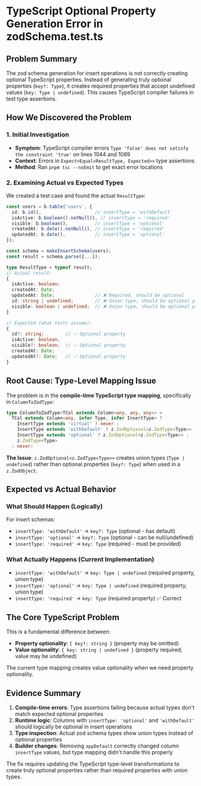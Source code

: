 # TypeScript Optional Property Generation Error in zodSchema.test.ts

## Problem Summary

The zod schema generation for insert operations is not correctly creating optional TypeScript properties. Instead of generating truly optional properties (`key?: Type`), it creates required properties that accept undefined values (`key: Type | undefined`). This causes TypeScript compiler failures in test type assertions.

## How We Discovered the Problem

### 1. Initial Investigation
- **Symptom**: TypeScript compiler errors `Type 'false' does not satisfy the constraint 'true'` on lines 1044 and 1089
- **Context**: Errors in `Expect<Equal<ResultType, Expected>>` type assertions
- **Method**: Ran `pnpm tsc --noEmit` to get exact error locations

### 2. Examining Actual vs Expected Types
We created a test case and found the actual `ResultType`:

```typescript
const users = b.table('users', {
  id: b.id(),                    // insertType = 'withDefault'
  isActive: b.boolean().notNull(), // insertType = 'required'
  visible: b.boolean(),          // insertType = 'optional'
  createdAt: b.date().notNull(), // insertType = 'required'
  updatedAt: b.date(),           // insertType = 'optional'
});

const schema = makeInsertSchema(users);
const result = schema.parse({...});

type ResultType = typeof result;
// Actual result:
{
  isActive: boolean;
  createdAt: Date;
  updatedAt: Date;               // ❌ Required, should be optional
  id: string | undefined;        // ❌ Union type, should be optional property
  visible: boolean | undefined;  // ❌ Union type, should be optional property
}

// Expected (what tests assume):
{
  id?: string;        // ✅ Optional property
  isActive: boolean;
  visible?: boolean;  // ✅ Optional property
  createdAt: Date;
  updatedAt?: Date;   // ✅ Optional property
}
```

## Root Cause: Type-Level Mapping Issue

The problem is in the **compile-time TypeScript type mapping**, specifically in `ColumnToZodType`:

```typescript
type ColumnToZodType<TCol extends Column<any, any, any>> =
  TCol extends Column<any, infer Type, infer InsertType> ?
    InsertType extends 'virtual' ? never :
    InsertType extends 'withDefault' ? z.ZodOptional<z.ZodType<Type>> :
    InsertType extends 'optional' ? z.ZodOptional<z.ZodType<Type>> :
    z.ZodType<Type>
  : never;
```

**The Issue**: `z.ZodOptional<z.ZodType<Type>>` creates union types (`Type | undefined`) rather than optional properties (`key?: Type`) when used in a `z.ZodObject`.

## Expected vs Actual Behavior

### What Should Happen (Logically)
For insert schemas:
- `insertType: 'withDefault'` → `key?: Type` (optional - has default)
- `insertType: 'optional'` → `key?: Type` (optional - can be null/undefined)
- `insertType: 'required'` → `key: Type` (required - must be provided)

### What Actually Happens (Current Implementation)
- `insertType: 'withDefault'` → `key: Type | undefined` (required property, union type)
- `insertType: 'optional'` → `key: Type | undefined` (required property, union type)
- `insertType: 'required'` → `key: Type` (required property) ✅ Correct

## The Core TypeScript Problem

This is a fundamental difference between:
- **Property optionality**: `{ key?: string }` (property may be omitted)
- **Value optionality**: `{ key: string | undefined }` (property required, value may be undefined)

The current type mapping creates value optionality when we need property optionality.

## Evidence Summary

1. **Compile-time errors**: Type assertions failing because actual types don't match expected optional properties
2. **Runtime logic**: Columns with `insertType: 'optional'` and `'withDefault'` should logically be optional in insert operations
3. **Type inspection**: Actual zod schema types show union types instead of optional properties
4. **Builder changes**: Removing `appDefault` correctly changed column `insertType` values, but type mapping didn't handle this properly

The fix requires updating the TypeScript type-level transformations to create truly optional properties rather than required properties with union types.
